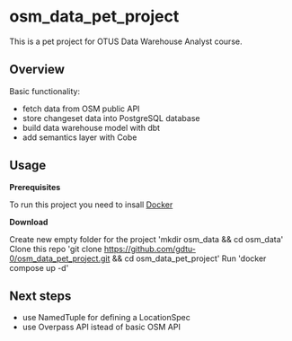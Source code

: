 # osm_data_pet_project
This is a pet project for OTUS Data Warehouse Analyst course.

## Overview

Basic functionality:
- fetch data from OSM public API
- store changeset data into PostgreSQL database
- build data warehouse model with dbt
- add semantics layer with Cobe

## Usage

**Prerequisites**

To run this project you need to insall [Docker](https://www.docker.com/)

**Download**

Create new empty folder for the project 'mkdir osm_data && cd osm_data'
Clone this repo 'git clone https://github.com/gdtu-0/osm_data_pet_project.git && cd osm_data_pet_project'
Run 'docker compose up -d'

## Next steps

- use NamedTuple for defining a LocationSpec
- use Overpass API istead of basic OSM API